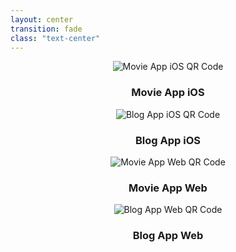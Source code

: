 ```yaml
---
layout: center
transition: fade
class: "text-center"
---
```


<GradientHeader title="Resources" align="center" />

<div class="mt-2 grid grid-cols-2 gap-3 max-w-3xl mx-auto">
  <!-- Movie App IOS -->
  <div class="flex flex-col items-center gap-1.5 p-3 bg-gradient-to-br from-blue-600/20 to-purple-600/20 border border-blue-400/30 rounded-xl backdrop-blur">
    <img 
      src="https://api.qrserver.com/v1/create-qr-code/?size=100x100&data=https://exp-movies.lhowsam.com" 
      alt="Movie App iOS QR Code" 
      class="w-20 h-20 rounded-lg shadow-lg bg-white p-1"
    />
    <div class="text-center">
      <h3 class="text-base font-bold mb-0.5">Movie App iOS</h3>
      <a 
        href="https://exp-movies.lhowsam.com" 
        target="_blank" 
        class="flex items-center justify-center gap-1.5 text-xs opacity-80 hover:opacity-100 transition"
      >
        <div class="i-carbon-mobile w-3 h-3" />
      </a>
    </div>
  </div>

  <!-- Blog App IOS -->
  <div class="flex flex-col items-center gap-1.5 p-3 bg-gradient-to-br from-purple-600/20 to-pink-600/20 border border-purple-400/30 rounded-xl backdrop-blur">
    <img 
      src="https://api.qrserver.com/v1/create-qr-code/?size=100x100&data=https://exp-blog.lhowsam.com" 
      alt="Blog App iOS QR Code" 
      class="w-20 h-20 rounded-lg shadow-lg bg-white p-1"
    />
    <div class="text-center">
      <h3 class="text-base font-bold mb-0.5">Blog App iOS</h3>
      <a 
        href="https://exp-blog.lhowsam.com" 
        target="_blank" 
        class="flex items-center justify-center gap-1.5 text-xs opacity-80 hover:opacity-100 transition"
      >
        <div class="i-carbon-mobile w-3 h-3" />
      </a>
    </div>
  </div>

  <!-- Movie App Web -->
  <div class="flex flex-col items-center gap-1.5 p-3 bg-gradient-to-br from-green-600/20 to-teal-600/20 border border-green-400/30 rounded-xl backdrop-blur">
    <img 
      src="https://api.qrserver.com/v1/create-qr-code/?size=100x100&data=https://movies.lhowsam.com" 
      alt="Movie App Web QR Code" 
      class="w-20 h-20 rounded-lg shadow-lg bg-white p-1"
    />
    <div class="text-center">
      <h3 class="text-base font-bold mb-0.5">Movie App Web</h3>
      <a 
        href="https://movies.lhowsam.com" 
        target="_blank" 
        class="flex items-center justify-center gap-1.5 text-xs opacity-80 hover:opacity-100 transition"
      >
        <div class="i-carbon-screen w-3 h-3" />
      </a>
    </div>
  </div>

  <!-- Blog App Web -->
  <div class="flex flex-col items-center gap-1.5 p-3 bg-gradient-to-br from-orange-600/20 to-red-600/20 border border-orange-400/30 rounded-xl backdrop-blur">
    <img 
      src="https://api.qrserver.com/v1/create-qr-code/?size=100x100&data=https://blog.lhowsam.com" 
      alt="Blog App Web QR Code" 
      class="w-20 h-20 rounded-lg shadow-lg bg-white p-1"
    />
    <div class="text-center">
      <h3 class="text-base font-bold mb-0.5">Blog App Web</h3>
      <a 
        href="https://blog.lhowsam.com" 
        target="_blank" 
        class="flex items-center justify-center gap-1.5 text-xs opacity-80 hover:opacity-100 transition"
      >
        <div class="i-carbon-screen w-3 h-3" />
      </a>
    </div>
  </div>

</div>

<!--
Feel free to scan any of these QR codes to access the resources. You can see both the iOS (Expo) and Web versions of the Movie and Blog apps.
-->
